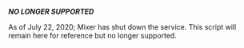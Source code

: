 _**NO LONGER SUPPORTED**_

As of July 22, 2020; Mixer has shut down the service. This script will remain here for reference but no longer supported.
